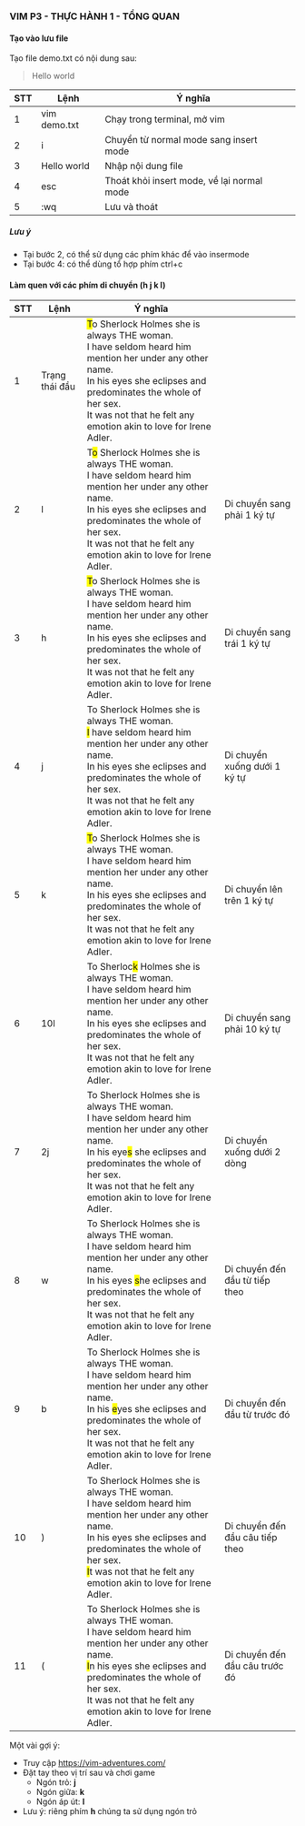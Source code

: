 ### VIM P3 - THỰC HÀNH 1 - TỔNG QUAN

#### Tạo vào lưu file
Tạo file demo.txt có nội dung sau:
> Hello world

| STT | Lệnh         | Ý nghĩa                                    |     |
| --- | ------------ | ------------------------------------------ | --- |
| 1   | vim demo.txt | Chạy trong terminal, mở vim                |
| 2   | i            | Chuyển từ normal mode sang  insert mode    |
| 3   | Hello world  | Nhập nội dung file                         |
| 4   | esc          | Thoát khỏi insert mode, về lại normal mode |
| 5   | :wq          | Lưu và thoát                               |

##### Lưu ý
* Tại bước 2, có thể sử dụng các phím khác để vào insermode
* Tại bước 4: có thể dùng tổ hợp phím ctrl+c
  
#### Làm quen với các phím di chuyển (h j k l)
| STT | Lệnh         | Ý nghĩa                                    |     |
| --- | ------------ | ------------------------------------------ | --- |
|1|Trạng thái đầu|<span style="background-color:yellow">T</span>o Sherlock Holmes she is always THE woman. <br> I have seldom heard him mention her under any other name.<br> In his eyes she eclipses and predominates the whole of her sex.<br> It was not that he felt any emotion akin to love for Irene Adler.<br>|
|2|l|T<span style="background-color:yellow">o</span> Sherlock Holmes she is always THE woman. <br> I have seldom heard him mention her under any other name.<br> In his eyes she eclipses and predominates the whole of her sex.<br> It was not that he felt any emotion akin to love for Irene Adler.<br>|Di chuyển sang phải 1 ký tự
|3|h|<span style="background-color:yellow">T</span>o Sherlock Holmes she is always THE woman. <br> I have seldom heard him mention her under any other name.<br> In his eyes she eclipses and predominates the whole of her sex.<br> It was not that he felt any emotion akin to love for Irene Adler.<br>|Di chuyển sang trái 1 ký tự
|4|j|To Sherlock Holmes she is always THE woman. <br> <span style="background-color:yellow">I</span> have seldom heard him mention her under any other name.<br> In his eyes she eclipses and predominates the whole of her sex.<br> It was not that he felt any emotion akin to love for Irene Adler.<br>|Di chuyển xuống dưới 1 ký tự
|5|k|<span style="background-color:yellow">T</span>o Sherlock Holmes she is always THE woman. <br> I have seldom heard him mention her under any other name.<br> In his eyes she eclipses and predominates the whole of her sex.<br> It was not that he felt any emotion akin to love for Irene Adler.<br>|Di chuyển lên trên 1 ký tự
|6|10l|To Sherloc<span style="background-color:yellow">k</span> Holmes she is always THE woman. <br> I have seldom heard him mention her under any other name.<br> In his eyes she eclipses and predominates the whole of her sex.<br> It was not that he felt any emotion akin to love for Irene Adler.<br>|Di chuyển sang phải 10 ký tự
|7|2j|To Sherlock Holmes she is always THE woman. <br> I have seldom heard him mention her under any other name.<br> In his eye<span style="background-color:yellow">s</span> she eclipses and predominates the whole of her sex.<br> It was not that he felt any emotion akin to love for Irene Adler.<br>|Di chuyển xuống dưới 2 dòng
|8|w|To Sherlock Holmes she is always THE woman. <br> I have seldom heard him mention her under any other name.<br> In his eyes <span style="background-color:yellow">s</span>he eclipses and predominates the whole of her sex.<br> It was not that he felt any emotion akin to love for Irene Adler.<br>|Di chuyển đến đầu từ tiếp theo
|9|b|To Sherlock Holmes she is always THE woman. <br> I have seldom heard him mention her under any other name.<br> In his <span style="background-color:yellow">e</span>yes she eclipses and predominates the whole of her sex.<br> It was not that he felt any emotion akin to love for Irene Adler.<br>|Di chuyển đến đầu từ trước đó
|10|)|To Sherlock Holmes she is always THE woman. <br> I have seldom heard him mention her under any other name.<br> In his eyes she eclipses and predominates the whole of her sex.<br> <span style="background-color:yellow">I</span>t was not that he felt any emotion akin to love for Irene Adler.<br>|Di chuyển đến đầu câu tiếp theo
|11|(|To Sherlock Holmes she is always THE woman. <br> I have seldom heard him mention her under any other name.<br> <span style="background-color:yellow">I</span>n his eyes she eclipses and predominates the whole of her sex.<br> It was not that he felt any emotion akin to love for Irene Adler.<br>|Di chuyển đến đầu câu trước đó


Một vài gợi ý:
* Truy cập https://vim-adventures.com/
* Đặt tay theo vị trí sau và chơi game
    * Ngón trỏ: **j**
    * Ngón giữa: **k**
    * Ngón áp út: **l**
* Lưu ý: riêng phím **h** chúng ta sử dụng ngón trỏ




